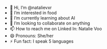- 👋 Hi, I’m @natalievxr
- 👀 I’m interested in food
- 🌱 I’m currently learning about AI
- 💞️ I’m looking to collaborate on anything
- 📫 How to reach me on Linked In: Natalie Voo
- 😄 Pronouns: She/her
- ⚡ Fun fact: I speak 5 languages

<!---
natalievxr/natalievxr is a ✨ special ✨ repository because its `README.md` (this file) appears on your GitHub profile.
You can click the Preview link to take a look at your changes.
--->
